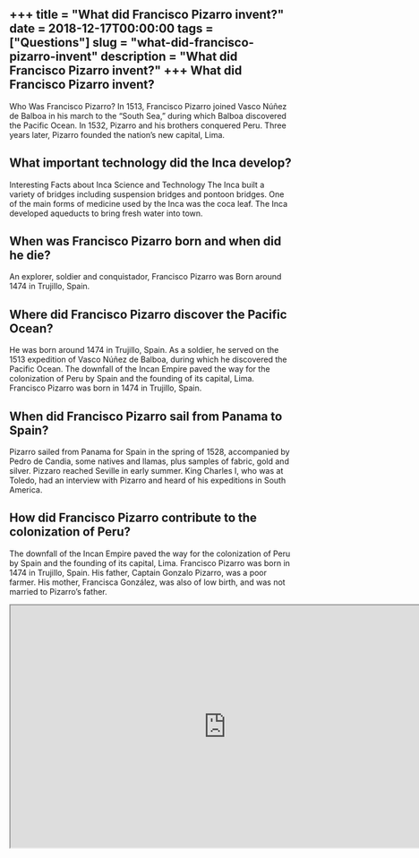 +++
title = "What did Francisco Pizarro invent?"
date = 2018-12-17T00:00:00
tags = ["Questions"]
slug = "what-did-francisco-pizarro-invent"
description = "What did Francisco Pizarro invent?"
+++
What did Francisco Pizarro invent?
----------------------------------

Who Was Francisco Pizarro? In 1513, Francisco Pizarro joined Vasco Núñez de Balboa in his march to the “South Sea,” during which Balboa discovered the Pacific Ocean. In 1532, Pizarro and his brothers conquered Peru. Three years later, Pizarro founded the nation’s new capital, Lima.

What important technology did the Inca develop?
-----------------------------------------------

Interesting Facts about Inca Science and Technology The Inca built a variety of bridges including suspension bridges and pontoon bridges. One of the main forms of medicine used by the Inca was the coca leaf. The Inca developed aqueducts to bring fresh water into town.

When was Francisco Pizarro born and when did he die?
----------------------------------------------------

An explorer, soldier and conquistador, Francisco Pizarro was Born around 1474 in Trujillo, Spain.

Where did Francisco Pizarro discover the Pacific Ocean?
-------------------------------------------------------

He was born around 1474 in Trujillo, Spain. As a soldier, he served on the 1513 expedition of Vasco Núñez de Balboa, during which he discovered the Pacific Ocean. The downfall of the Incan Empire paved the way for the colonization of Peru by Spain and the founding of its capital, Lima. Francisco Pizarro was born in 1474 in Trujillo, Spain.

When did Francisco Pizarro sail from Panama to Spain?
-----------------------------------------------------

Pizarro sailed from Panama for Spain in the spring of 1528, accompanied by Pedro de Candia, some natives and llamas, plus samples of fabric, gold and silver. Pizzaro reached Seville in early summer. King Charles I, who was at Toledo, had an interview with Pizarro and heard of his expeditions in South America.

How did Francisco Pizarro contribute to the colonization of Peru?
-----------------------------------------------------------------

The downfall of the Incan Empire paved the way for the colonization of Peru by Spain and the founding of its capital, Lima. Francisco Pizarro was born in 1474 in Trujillo, Spain. His father, Captain Gonzalo Pizarro, was a poor farmer. His mother, Francisca González, was also of low birth, and was not married to Pizarro’s father.

<iframe allow="accelerometer; autoplay; clipboard-write; encrypted-media; gyroscope; picture-in-picture" allowfullscreen="" class="__youtube_prefs__  epyt-is-override  no-lazyload" data-no-lazy="1" data-origheight="433" data-origwidth="770" data-skipgform_ajax_framebjll="" height="433" id="_ytid_13836" loading="lazy" src="https://www.youtube.com/embed/c89gs1tuxHA?enablejsapi=1&autoplay=0&cc_load_policy=0&cc_lang_pref=&iv_load_policy=1&loop=0&modestbranding=0&rel=1&fs=1&playsinline=0&autohide=2&theme=dark&color=red&controls=1&" title="YouTube player" width="770"></iframe>